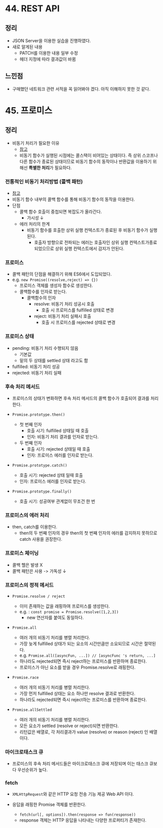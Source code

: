 # 44. REST API

## 정리

- JSON Server을 이용한 실습을 진행하였다.
- 새로 알게된 내용
  - PATCH를 이용한 내용 일부 수정
  - 헤더 지정에 따라 결과값이 바뀜

## 느낀점

- 구매했던 네트워크 관련 서적을 꼭 읽어봐야 겠다. 아직 이해하지 못한 것 같다.

# 45. 프로미스

## 정리

- 비동기 처리가 필요한 이유
  - <a href="../Research/Async.md"> 참고 </a>
  - 비동기 함수가 실행된 시점에는 콜스택이 비어있는 상태이다. 즉 상위 스코프나 다른 함수가 종료된 상태이므로 비동기 함수의 동작이나 반환값을 이용하기 위해선 **특별한 처리**가 필요하다.

### 전통적인 비동기 처리방법 (콜백 패턴)

- <a href="../Research/Async.md"> 참고 </a>
- 비동기 함수 내부의 콜백 함수를 통해 비동기 함수의 동작을 이용한다.
- 단점
  - 콜백 함수 호출이 중첩되면 복잡도가 올라간다.
    - 가시성 ↓
  - 에러 처리의 한계
    - 비동기 함수를 호출한 상위 실행 컨텍스트가 종료된 후 비동기 함수가 실행된다.
      - 호출자 방향으로 전파되는 에러는 호출자인 상위 실행 컨텍스트가종료되었으므로 상위 실행 컨텍스트에서 감지가 안된다.

### 프로미스

- 콜백 패턴의 단점을 해결하기 위해 ES6에서 도입되었다.
- e.g. `new Promise((resolve,reject) => {})`
  - 프로미스 객체를 생성자 함수로 생성한다.
  - 콜백함수를 인자로 받는다.
    - 콜백함수의 인자
      - resolve: 비동기 처리 성공시 호출
        - 호출 시 프로미스를 fulfilled 상태로 변경
      - reject: 비동기 처리 실패시 호출
        - 호출 시 프로미스를 rejected 상태로 변경

### 프로미스 상태

- pending: 비동기 처리 수행되지 않음
  - 기본값
  - 밑의 두 상태를 settled 상태 라고도 함
- fulfilled: 비동기 처리 성공
- rejected: 비동기 처리 실패

### 후속 처리 메서드

- 프로미스의 상태가 변화하면 후속 처리 메서드의 콜백 함수가 호출되어 결과를 처리한다.

- `Promise.prototype.then()`

  - 첫 번째 인자
    - 호출 시기: fulfilled 상태일 때 호출
    - 인자: 비동기 처리 결과를 인자로 받는다.
  - 두 번째 인자
    - 호출 시기: rejected 상태일 때 호출
    - 인자: 프로미스 에러를 인자로 받는다.

- `Promise.prototype.catch()`

  - 호출 시기: rejected 상태 일때 호출
  - 인자: 프로미스 에러를 인자로 받는다.

- `Promise.prototype.finally()`
  - 호출 시기: 성공여부 관계없이 무조건 한 번

### 프로미스의 에러 처리

- then, catch를 이용한다.
  - then의 두 번째 인자의 경우 then의 첫 번째 인자의 에러를 감지하지 못하므로 catch 사용을 권장한다.

### 프로미스 체이닝

- 콜백 헬은 발생 X
- 콜백 패턴은 사용 -> 가독성 ↓

### 프로미스의 정적 메서드

- `Promise.resolve / reject`

  - 이미 존재하는 값을 래핑하여 프로미스를 생성한다.
  - e.g. : `const promise = Promise.resolve([1,2,3])`
    - new 연산자를 붙여도 동일하다.

- `Promise.all`
  - 여러 개의 비동기 처리를 병렬 처리한다.
  - 가장 늦게 fulfilled 상태가 되는 요소의 시간만큼만 소요되므로 시간은 절약된다.
  - e.g. `Promise.all([asyncFun, ...]) // [asyncFunc 's return, ...]`
  - 하나라도 rejected되면 즉시 reject하는 프로미스를 반환하며 종료한다.
  - 프로미스가 아닌 요소를 받을 경우 Promise.resolve로 래핑한다.
- `Promise.race`
  - 여러 개의 비동기 처리를 병렬 처리한다.
  - 가장 먼저 fulfilled 상태는 요소 하나만 resolve 결과로 반환한다.
  - 하나라도 rejected되면 즉시 reject하는 프로미스를 반환하며 종료한다.
- `Promise.allSettled`
  - 여러 개의 비동기 처리를 병렬 처리한다.
  - 모든 요소가 settled (resolve or reject)되면 반환한다.
  - 리턴값은 배열로, 각 처리결과가 value (resolve) or reason (reject) 인 배열이다.

### 마이크로태스크 큐

- 프로미스의 후속 처리 메서드들은 마이크로태스크 큐에 저장되며 이는 태스크 큐보다 우선순위가 높다.

### fetch

- `XMLHttpRequest`와 같은 HTTP 요청 전송 기능 제공 Web API 이다.

- 응답을 래핑한 Promise 객체를 반환한다.
  - `fetch(url[, options]).then(response => fun(response))`
  - response 객체는 HTTP 응답을 나타내는 다양한 프로퍼티가 존재한다.
